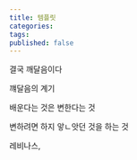 ```yaml
---
title: 템플릿
categories: 
tags: 
published: false
---
```

결국 깨달음이다

꺠달음의 계기

배운다는 것은 변한다는 것

변하려면 하지 앟ㄴ앗던 것을 하는 것

레비나스, 